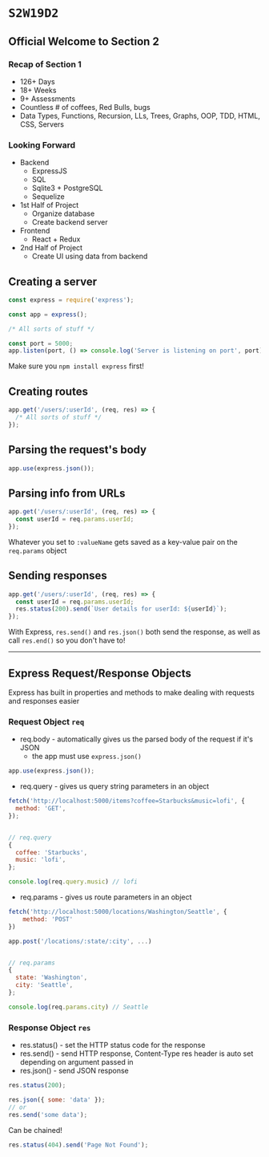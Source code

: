 # `S2W19D2`

## Official Welcome to Section 2

### Recap of Section 1

- 126+ Days
- 18+ Weeks
- 9+ Assessments
- Countless # of coffees, Red Bulls, bugs
- Data Types, Functions, Recursion, LLs, Trees, Graphs, OOP, TDD, HTML, CSS, Servers

### Looking Forward

- Backend
    - ExpressJS
    - SQL
    - Sqlite3 + PostgreSQL
    - Sequelize
- 1st Half of Project
    - Organize database
    - Create backend server
- Frontend
    - React + Redux
- 2nd Half of Project
    - Create UI using data from backend

## Creating a server

```js
const express = require('express');

const app = express();

/* All sorts of stuff */

const port = 5000;
app.listen(port, () => console.log('Server is listening on port', port));
```

Make sure you `npm install express` first!

## Creating routes

```js
app.get('/users/:userId', (req, res) => {
  /* All sorts of stuff */
});
```

## Parsing the request's body

```js
app.use(express.json());
```

## Parsing info from URLs

```js
app.get('/users/:userId', (req, res) => {
  const userId = req.params.userId;
});
```

Whatever you set to `:valueName` gets saved as a key-value pair on the `req.params` object

## Sending responses

```js
app.get('/users/:userId', (req, res) => {
  const userId = req.params.userId;
  res.status(200).send(`User details for userId: ${userId}`);
});
```

With Express, `res.send()` and `res.json()` both send the response, as well as call `res.end()` so you don't have to!

---

## Express Request/Response Objects

Express has built in properties and methods to make dealing with requests and responses easier

### Request Object `req`

- req.body - automatically gives us the parsed body of the request if it's JSON
  - the app must use `express.json()`

```js
app.use(express.json());
```

- req.query - gives us query string parameters in an object

```js
fetch('http://localhost:5000/items?coffee=Starbucks&music=lofi', {
  method: 'GET',
});


// req.query
{
  coffee: 'Starbucks',
  music: 'lofi',
};

console.log(req.query.music) // lofi
```

- req.params - gives us route parameters in an object

```js
fetch('http://localhost:5000/locations/Washington/Seattle', {
    method: 'POST'
})

app.post('/locations/:state/:city', ...)


// req.params
{
  state: 'Washington',
  city: 'Seattle',
};

console.log(req.params.city) // Seattle
```

### Response Object `res`

- res.status() - set the HTTP status code for the response
- res.send() - send HTTP response, Content-Type res header is auto set depending on argument passed in 
- res.json() - send JSON response

```js
res.status(200);

res.json({ some: 'data' });
// or
res.send('some data');
```

Can be chained!

```js
res.status(404).send('Page Not Found');
```